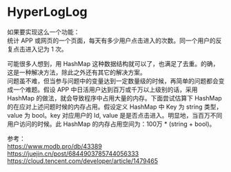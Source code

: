 # HyperLogLog

如果要实现这么一个功能：  
统计 APP 或网页的一个页面，每天有多少用户点击进入的次数。同一个用户的反复点击进入记为 1 次。  
  
可能很多人想到，用 HashMap 这种数据结构就可以了，也满足了去重。的确，这是一种解决方法，除此之外还有其它的解决方案。  
问题虽不难，但当参与问题中的变量达到一定数量级的时候，再简单的问题都会变成一个难题。假设 APP 中日活用户达到百万或千万以上级别的话，采用 HashMap 的做法，就会导致程序中占用大量的内存。下面尝试估算下 HashMap 的在应对上述问题时候的内存占用。假设定义 HashMap 中 Key 为 string 类型，value 为 bool。key 对应用户的 Id, value 是是否点击进入。明显地，当百万不同用户访问的时候。此 HashMap 的内存占用空间为：100万 * (string + bool)。  
  
参考：  
https://www.modb.pro/db/43389  
https://juejin.cn/post/6844903785744056333  
https://cloud.tencent.com/developer/article/1479465  
